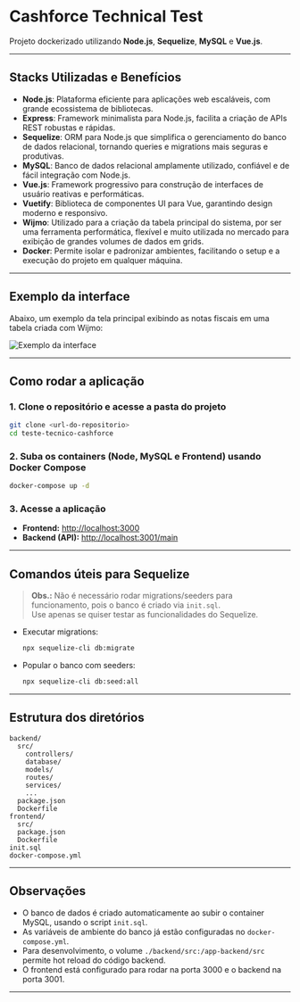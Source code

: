 # Cashforce Technical Test

Projeto dockerizado utilizando **Node.js**, **Sequelize**, **MySQL** e **Vue.js**.

---

## Stacks Utilizadas e Benefícios

- **Node.js**: Plataforma eficiente para aplicações web escaláveis, com grande ecossistema de bibliotecas.
- **Express**: Framework minimalista para Node.js, facilita a criação de APIs REST robustas e rápidas.
- **Sequelize**: ORM para Node.js que simplifica o gerenciamento do banco de dados relacional, tornando queries e migrations mais seguras e produtivas.
- **MySQL**: Banco de dados relacional amplamente utilizado, confiável e de fácil integração com Node.js.
- **Vue.js**: Framework progressivo para construção de interfaces de usuário reativas e performáticas.
- **Vuetify**: Biblioteca de componentes UI para Vue, garantindo design moderno e responsivo.
- **Wijmo**: Utilizado para a criação da tabela principal do sistema, por ser uma ferramenta performática, flexível e muito utilizada no mercado para exibição de grandes volumes de dados em grids.
- **Docker**: Permite isolar e padronizar ambientes, facilitando o setup e a execução do projeto em qualquer máquina.

---

## Exemplo da interface

Abaixo, um exemplo da tela principal exibindo as notas fiscais em uma tabela criada com Wijmo:

![Exemplo da interface](![image](https://github.com/user-attachments/assets/deddbbb2-d4ef-4b56-980d-7e058cde3427))

---

## Como rodar a aplicação

### 1. Clone o repositório e acesse a pasta do projeto

```sh
git clone <url-do-repositorio>
cd teste-tecnico-cashforce
```

### 2. Suba os containers (Node, MySQL e Frontend) usando Docker Compose

```sh
docker-compose up -d
```

### 3. Acesse a aplicação

- **Frontend:** [http://localhost:3000](http://localhost:3000)
- **Backend (API):** [http://localhost:3001/main](http://localhost:3001/main)

---

## Comandos úteis para Sequelize

> **Obs.:** Não é necessário rodar migrations/seeders para funcionamento, pois o banco é criado via `init.sql`.  
> Use apenas se quiser testar as funcionalidades do Sequelize.

- Executar migrations:
  ```sh
  npx sequelize-cli db:migrate
  ```

- Popular o banco com seeders:
  ```sh
  npx sequelize-cli db:seed:all
  ```

---

## Estrutura dos diretórios

```
backend/
  src/
    controllers/
    database/
    models/
    routes/
    services/
    ...
  package.json
  Dockerfile
frontend/
  src/
  package.json
  Dockerfile
init.sql
docker-compose.yml
```

---

## Observações

- O banco de dados é criado automaticamente ao subir o container MySQL, usando o script `init.sql`.
- As variáveis de ambiente do banco já estão configuradas no `docker-compose.yml`.
- Para desenvolvimento, o volume `./backend/src:/app-backend/src` permite hot reload do código backend.
- O frontend está configurado para rodar na porta 3000 e o backend na porta 3001.

---
